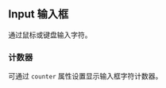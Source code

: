 <div class="demo-header">
<p class="overviewicon">
  <span class="wapi-form-span"/>
</p>

## Input 输入框

<nova-uxlink widget-name="Input"></nova-uxlink>

通过鼠标或键盘输入字符。
</div>

### 计数器

可通过 `counter` 属性设置显示输入框字符计数器。

<nova-demo-view link="input/counter"></nova-demo-view>

<br>
